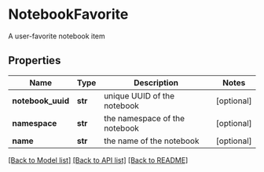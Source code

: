 # NotebookFavorite

A user-favorite notebook item

## Properties
Name | Type | Description | Notes
------------ | ------------- | ------------- | -------------
**notebook_uuid** | **str** | unique UUID of the notebook | [optional] 
**namespace** | **str** | the namespace of the notebook | [optional] 
**name** | **str** | the name of the notebook | [optional] 

[[Back to Model list]](../README.md#documentation-for-models) [[Back to API list]](../README.md#documentation-for-api-endpoints) [[Back to README]](../README.md)


